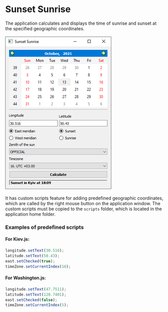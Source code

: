 # Sunset Sunrise
The application calculates and displays the time of sunrise and sunset at the specified geographic coordinates.<br /><br />
![GUI](GUI.png)<br /><br />
It has custom scripts feature for adding predefined geographic coordinates, which are called by the right mouse button on the application window. The custom scripts must be copied to the `scripts` folder, which is located in the application home folder.
### Examples of predefined scripts
#### For Kiev.js:
```javascript
longitude.setText(30.516);
latitude.setText(50.43);
east.setChecked(true);
timeZone.setCurrentIndex(16);
```
#### For Washington.js:
```javascript
longitude.setText(47.7511);
latitude.setText(120.7401);
east.setChecked(false);
timeZone.setCurrentIndex(5);
```
